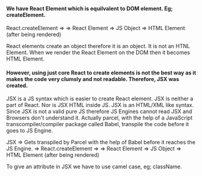 #### We have React Element which is equilvalent to DOM element. Eg; createElement.

React.createElement => => React Element => JS Object => HTML Element (after being rendered)

React elements create an object therefore it is an object. It is not an HTNL Element. When we render the React Element on the DOM then it becomes HTML Element.

#### However, using just core React to create elements is not the best way as it makes the code very clumsly and not readable. Therefore, JSX was created.

JSX is a JS syntax which is easier to create React element. JSX is neither a part of React. Nor is JSX HTML inside JS. JSX is an HTML/XML like syntax. Since JSX is not a valid pure JS therefore JS Engines cannot read JSX and Browsers don't understand it. Actually parcel, with the help of a JavaScript transcompiler/compiler package called Babel, transpile the code before it goes to JS Engine.

JSX => Gets transpiled by Parcel with the help of Babel before it reaches the JS Engine. => React.createElement => => React Element => JS Object => HTML Element (after being rendered)

To give an attribute in JSX we have to use camel case, eg; className.


